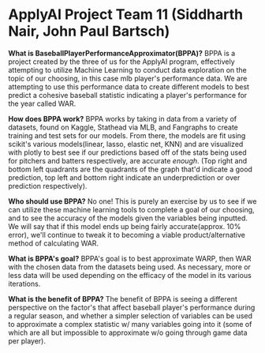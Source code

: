 # ApplyAI Project Team 11 (Siddharth Nair, John Paul Bartsch)

**What is BaseballPlayerPerformanceApproximator(BPPA)?**
BPPA is a project created by the three of us for the ApplyAI program, effectively attempting to utilize Machine Learning to conduct data exploration on the topic of our choosing,
in this case mlb player's performance data. We are attempting to use this performance data to create different models to best predict a cohesive baseball statistic indicating a 
player's performance for the year called WAR.

**How does BPPA work?**
BPPA works by taking in data from a variety of datasets, found on Kaggle, Stathead via MLB, and Fangraphs to create training and test sets for our models. From there, the models 
are fit using scikit's various models(linear, lasso, elastic net, KNN) and are visualized with plotly to best see if our predictions based off of the stats being used for pitchers 
and batters respectively, are accurate *enough*. (Top right and bottom left quadrants are the quadrants of the graph that'd indicate a good prediction, top left and bottom right 
indicate an underprediction or over prediction respectively).

**Who should use BPPA?**
No one! This is purely an exercise by us to see if we can utilize these machine learning tools to complete a goal of our choosing, and to see the accuracy of the models given the
variables being inputted. We will say that if this model ends up being fairly accurate(approx. 10% error), we'll continue to tweak it to becoming a viable product/alternative 
method of calculating WAR.

**What is BPPA's goal?**
BPPA's goal is to best approximate WARP, then WAR with the chosen data from the datasets being used. As necessary, more or less data will be used depending on the efficacy of the
model in its various iterations. 

**What is the benefit of BPPA?**
The benefit of BPPA is seeing a different perspective on the factor's that affect baseball player's performance during a regular season, and whether a simpler selection of variables can be used to approximate a complex statistic w/ many variables going into it (some of which are all but impossible to approximate w/o going through game data per player).



